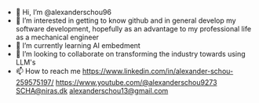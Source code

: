 - 👋 Hi, I’m @alexanderschou96
- 👀 I’m interested in getting to know github and in general develop my software development, hopefully as an advantage to my professional life as a mechanical engineer 
- 🌱 I’m currently learning AI embedment
- 💞️ I’m looking to collaborate on transforming the industry towards using LLM's
- 📫 How to reach me 
https://www.linkedin.com/in/alexander-schou-259575197/ 
https://www.youtube.com/@alexanderschou9273
SCHA@niras.dk
alexanderschou13@gmail.com

<!---
alexanderschou96/alexanderschou96 is a ✨ special ✨ repository because its `README.md` (this file) appears on your GitHub profile.
You can click the Preview link to take a look at your changes.
--->
